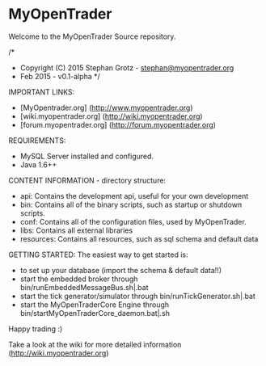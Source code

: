 # MyOpenTrader
Welcome to the MyOpenTrader Source repository. 


/*
* Copyright (C) 2015 Stephan Grotz - stephan@myopentrader.org
* Feb 2015 - v0.1-alpha
*/
 
 
IMPORTANT LINKS:
* [MyOpentrader.org] (http://www.myopentrader.org)
* [wiki.myopentrader.org] (http://wiki.myopentrader.org)
* [forum.myopentrader.org] (http://forum.myopentrader.org)


REQUIREMENTS:
* MySQL Server installed and configured.
* Java 1.6++

  
CONTENT INFORMATION - directory structure:
* api: 	Contains the development api, useful for your own development
* bin: 	Contains all of the binary scripts, such as startup or shutdown scripts. 
* conf: Contains all of the configuration files, used by MyOpenTrader.
* libs:	Contains all external libraries
* resources: 	Contains all resources, such as sql schema and default data


GETTING STARTED:
The easiest way to get started is:
* to set up your database (import the schema & default data!!)
* start the embedded broker through bin/runEmbeddedMessageBus.sh|.bat
* start the tick generator/simulator through bin/runTickGenerator.sh|.bat
* start the MyOpenTraderCore Engine through bin/startMyOpenTraderCore_daemon.bat|.sh

Happy trading :)

Take a look at the wiki for more detailed information (http://wiki.myopentrader.org)
